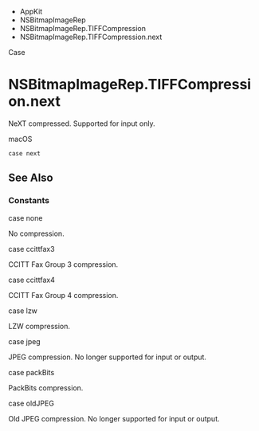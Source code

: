 

- AppKit
- NSBitmapImageRep
- NSBitmapImageRep.TIFFCompression
-  NSBitmapImageRep.TIFFCompression.next 

Case

# NSBitmapImageRep.TIFFCompression.next

NeXT compressed. Supported for input only.

macOS

``` source
case next
```

## See Also

### Constants

case none

No compression.

case ccittfax3

CCITT Fax Group 3 compression.

case ccittfax4

CCITT Fax Group 4 compression.

case lzw

LZW compression.

case jpeg

JPEG compression. No longer supported for input or output.

case packBits

PackBits compression.

case oldJPEG

Old JPEG compression. No longer supported for input or output.

